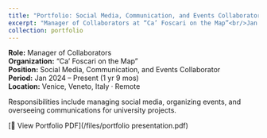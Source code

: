 ```yaml
---
title: "Portfolio: Social Media, Communication, and Events Collaborator"
excerpt: "Manager of Collaborators at “Ca’ Foscari on the Map”<br/>Jan 2024–Present, Venice, Italy (Remote)<br/><img src='/images/cafoscari-collab.png'>"
collection: portfolio
---
```


**Role:** Manager of Collaborators  
**Organization:** “Ca’ Foscari on the Map”  
**Position:** Social Media, Communication, and Events Collaborator  
**Period:** Jan 2024 – Present (1 yr 9 mos)  
**Location:** Venice, Veneto, Italy · Remote

Responsibilities include managing social media, organizing events, and overseeing communications for university projects.

[📄 View Portfolio PDF](/files/portfolio presentation.pdf)